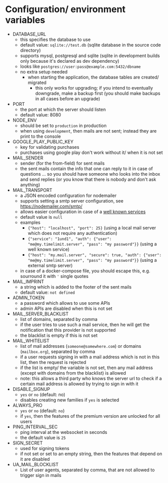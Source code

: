# Configuration/ environment variables

- DATABASE_URL
  - this specifies the database to use
  - default value: `sqlite://test.db` (sqlite database in the source code directory)
  - supports mysql, postgresql and sqlite (sqlite in development builds only because it's declared as dev dependency)
  - looks like `postgres://user:pass@example.com:5432/dbname`
  - no extra setup needed
    - when starting the application, the database tables are created/ migrated
      - this only works for upgrading; if you intend to eventually downgrade, make a backup first (you should make backups in all cases before an upgrade)
- PORT
  - the port at which the server should listen
  - default value: 8080
- NODE_ENV
  - should be set to `production` in production
  - when using `development`, then mails are not sent; instead they are print to the console
- GOOGLE_PLAY_PUBLIC_KEY
  - key for validating purchases
  - purchases using google play don't work without it/ when it is not set
- MAIL_SENDER
  - sender (for the from-field) for sent mails
  - the sent mails contain the info that one can reply to it in case of questions ... so you should have someone who looks into the inbox and send replies (or you know that there is nobody and don't ask anything)
- MAIL_TRANSPORT
  - a JSON encoded configuration for nodemailer
  - supports setting a smtp server configuration, see <https://nodemailer.com/smtp/>
  - allows easier configuration in case of a [well known services](https://nodemailer.com/smtp/well-known/)
  - default value is `null`
  - examples
    - `{"host": "localhost", "port": 25}` (using a local mail server which does not require any authentication)
    - `{"service": "1und1", "auth": {"user": "me@my.timelimit.server", "pass": "my password"}}` (using a well known service)
    - `{"host": "my.mail.server", "secure": true, "auth": {"user": "me@my.timelimit.server", "pass": "my password"}}` (using a external smtp server)
  - in case of a docker-compose file, you should escape this, e.g. sourround it with `'` single quotes
- MAIL_IMPRINT
  - a string which is added to the footer of the sent mails
  - default value: `not defined`
- ADMIN_TOKEN
  - a password which allows to use some APIs
  - admin APIs are disabled when this is not set
- MAIL_SERVER_BLACKLIST
  - list of domains, separated by comma
  - if the user tries to use such a mail service, then he will get the notification that this provider is not supported
  - the blacklist is empty if this is not set
- MAIL_WHITELIST
  - list of mail addresses (`someone@somewhere.com`) or domains (`mailbox.org`), separated by comma
  - if a user requests signing in with a mail address which is not in this list, then the request is rejected
  - if the list is empty/ the variable is not set, then any mail address (except with domains from the blacklist) is allowed
  - note: this allows a third party who knows the server url to check if a certain mail address is allowed by trying to sign in with it
- DISABLE_SIGNUP
  - `yes` or `no` (default: no)
  - disables creating new families if `yes` is selected
- ALWAYS_PRO
  - `yes` or `no` (default: `no`)
  - if `yes`, then the features of the premium version are unlocked for all users
- PING_INTERVAL_SEC
  - ping interval at the websocket in seconds
  - the default value is `25`
- SIGN_SECRET
  - used for signing tokens
  - if not set or set to an empty string, then the features that depend on it are disabled
- UA_MAIL_BLOCKLIST
  - List of user agents, separated by comma, that are not allowed to trigger sign in mails
